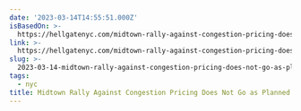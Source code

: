 ```yaml
---
date: '2023-03-14T14:55:51.000Z'
isBasedOn: >-
  https://hellgatenyc.com/midtown-rally-against-congestion-pricing-does-not-go-as-planned
link: >-
  https://hellgatenyc.com/midtown-rally-against-congestion-pricing-does-not-go-as-planned
slug: >-
  2023-03-14-midtown-rally-against-congestion-pricing-does-not-go-as-planned-hell-gate
tags:
  - nyc
title: Midtown Rally Against Congestion Pricing Does Not Go as Planned - Hell Gate
---
```



